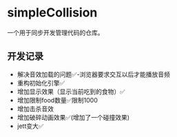 # simpleCollision
一个用于同步开发管理代码的仓库。
## 开发记录

- 解决音效加载的问题✅-浏览器要求交互以后才能播放音频
- 重构初始化引擎✅
- 增加显示效果（显示当前吃到的食物）✅
- 增加限制food数量✅限制1000
- 增加击杀音效
- 增加破碎动画效果✅(增加了一个碰撞效果)
- jett变大✅